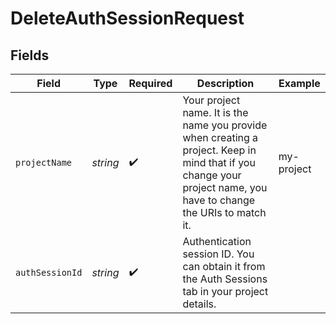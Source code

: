 # DeleteAuthSessionRequest


## Fields

| Field                                                                                                                                                              | Type                                                                                                                                                               | Required                                                                                                                                                           | Description                                                                                                                                                        | Example                                                                                                                                                            |
| ------------------------------------------------------------------------------------------------------------------------------------------------------------------ | ------------------------------------------------------------------------------------------------------------------------------------------------------------------ | ------------------------------------------------------------------------------------------------------------------------------------------------------------------ | ------------------------------------------------------------------------------------------------------------------------------------------------------------------ | ------------------------------------------------------------------------------------------------------------------------------------------------------------------ |
| `projectName`                                                                                                                                                      | *string*                                                                                                                                                           | :heavy_check_mark:                                                                                                                                                 | Your project name. It is the name you provide when creating a project. Keep in mind that if you change your project name, you have to change the URIs to match it. | my-project                                                                                                                                                         |
| `authSessionId`                                                                                                                                                    | *string*                                                                                                                                                           | :heavy_check_mark:                                                                                                                                                 | Authentication session ID. You can obtain it from the Auth Sessions tab in your project details.                                                                   |                                                                                                                                                                    |